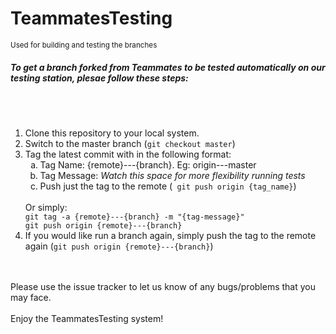 TeammatesTesting
================
<small>Used for building and testing the branches</small>

<h5>To get a branch forked from Teammates to be tested automatically on our testing station, plesae follow these steps:</h5>
<br>
<br>
<ol type='1'>
<li>Clone this repository to your local system.</li>
<li>Switch to the master branch (<code>git checkout master</code>)</li>
<li>Tag the latest commit with in the following format:
	<ol type='a'>
		<li>Tag Name: {remote}---{branch}. Eg: origin---master</li>
		<li>Tag Message: <i>Watch this space for more flexibility running tests</i></li>
		<li>Push just the tag to the remote (<code> git push origin {tag_name}</code>)</li>
	</ol><br>
	Or simply: <br><code>git tag -a {remote}---{branch} -m "{tag-message}"</code><br><code>git push origin {remote}---{branch}</code>
</li>
<li>If you would like run a branch again, simply push the tag to the remote again (<code>git push origin {remote}---{branch}</code>)</li>
</ol>
<br><br>
Please use the issue tracker to let us know of any bugs/problems that you may face.<br><br>
Enjoy the TeammatesTesting system!
